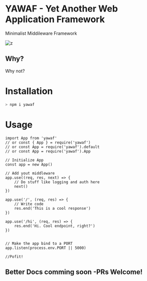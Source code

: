 # YAWAF - Yet Another Web Application Framework

Minimalist Middileware Framework

![z](https://img.icons8.com/fluent/96/000000/server.png)

## Why?
Why not?

# Installation
```sh
> npm i yawaf
```
# Usage

```TS
import App from 'yawaf'
// or const { App } = require('yawaf')
// or const App = require('yawaf').default
// or const App = require('yawaf').App

// Initialize App
const app = new App()

// Add yout middleware
app.use((req, res, next) => {
    // Do stuff like logging and auth here
    next()
})

app.use('/', (req, res) => {
    // Write code
    res.end('This is a cool response')
})

app.use('/hi', (req, res) => {
    res.end('Hi. Cool endpoint, right?')
})


// Make the app bind to a PORT
app.listen(process.env.PORT || 5000)

//Pofit!
```

## Better Docs comming soon  -PRs Welcome!